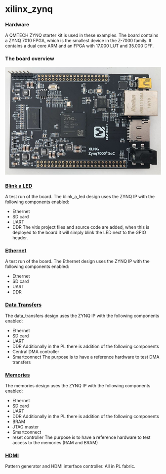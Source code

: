 # xilinx_zynq

### Hardware
A QMTECH ZYNQ starter kit is used in these examples.
The board contains a ZYNQ 7010 FPGA, which is the smallest device in the Z-7000 family.
It contains a dual core ARM and an FPGA with 17.000 LUT and 35.000 DFF.

### The board overview
![Board](/img/board_top.JPG)

### [Blink a LED](/blink_a_led)
A test run of the board.
The blink_a_led design uses the ZYNQ IP with the following components enabled:
- Ethernet
- SD card
- UART
- DDR
The vitis project files and source code are added, when this is deployed to the board it will simply blink the LED next to the GPIO header.

### [Ethernet](/ethernet)
A test run of the board.
The Ethernet design uses the ZYNQ IP with the following components enabled:
- Ethernet
- SD card
- UART
- DDR

### [Data Transfers](data_transfers)
The data_transfers design uses the ZYNQ IP with the following components enabled:
- Ethernet
- SD card
- UART
- DDR
Additionally in the PL there is addition of the following components
- Central DMA controller
- Smartconnect
The purpose is to have a reference hardware to test DMA transfers

### [Memories](/memories)
The memories design uses the ZYNQ IP with the following components enabled:
- Ethernet
- SD card
- UART
- DDR
Additionally in the PL there is addition of the following components
- BRAM
- JTAG master
- Smartconnect
- reset controller
The purpose is to have a reference hardware to test access to the memories (RAM and BRAM)

### [HDMI](/hdmi)
Pattern generator and HDMI interface controller. All in PL fabric.
